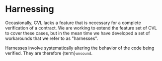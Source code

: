 Harnessing
==========

Occasionally, CVL lacks a feature that is necessary for a complete verification
of a contract.  We are working to extend the feature set of CVL to cover these
cases, but in the mean time we have developed a set of workarounds that we
refer to as "harnesses".

Harnesses involve systematically altering the behavior of the code being
verified.  They are therefore {term}`unsound`.